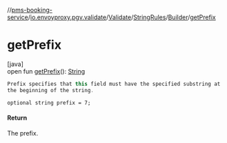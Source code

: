 //[pms-booking-service](../../../../../index.md)/[io.envoyproxy.pgv.validate](../../../index.md)/[Validate](../../index.md)/[StringRules](../index.md)/[Builder](index.md)/[getPrefix](get-prefix.md)

# getPrefix

[java]\
open fun [getPrefix](get-prefix.md)(): [String](https://docs.oracle.com/en/java/javase/23/docs/api/java.base/java/lang/String.html)

```kotlin
Prefix specifies that this field must have the specified substring at
the beginning of the string.

```
`optional string prefix = 7;`

#### Return

The prefix.